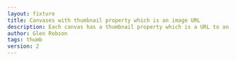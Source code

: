 ```yaml
---
layout: fixture
title: Canvases with thumbnail property which is an image URL
description: Each canvas has a thumbnail property which is a URL to an image
author: Glen Robson
tags: thumb
version: 2
---
```

